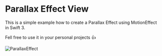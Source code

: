 # Parallax Effect View

This is a simple example how to create a Parallax Effect using MotionEffect in Swift 3.

Fell free to use it in your personal projects 👍

![ParallaxEffect](https://github.com/tiagoaap/ParallaxEffectView/Documents/sample.gif)
